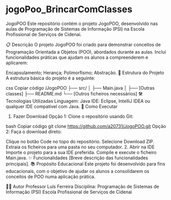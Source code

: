# jogoPoo_BrincarComClasses
 
JogoPOO
Este repositório contém o projeto JogoPOO, desenvolvido nas aulas de Programação de Sistemas de Informação (PSI) na Escola Profissional de Serviços de Cidenai.

📋 Descrição
O projeto JogoPOO foi criado para demonstrar conceitos de Programação Orientada a Objetos (POO), abordados durante as aulas. Inclui funcionalidades práticas que ajudam os alunos a compreenderem e aplicarem:

Encapsulamento;
Herança;
Polimorfismo;
Abstração.
📂 Estrutura do Projeto
A estrutura básica do projeto é a seguinte:

css
Copiar código
/JogoPOO
├── src/
│   ├── Main.java
│   ├── [Outras classes]
├── README.md
└── [Outros ficheiros necessários]
🛠️ Tecnologias Utilizadas
Linguagem: Java
IDE: Eclipse, IntelliJ IDEA ou qualquer IDE compatível com Java.
🚀 Como Executar
1. Fazer Download
Opção 1: Clone o repositório usando Git:

bash
Copiar código
git clone https://github.com/a20731/JogoPOO.git
Opção 2: Faça o download direto:

Clique no botão Code no topo do repositório.
Selecione Download ZIP.
Extraia os ficheiros para uma pasta no seu computador.
2. Abrir na IDE
Importe o projeto para a sua IDE preferida.
Compile e execute o ficheiro Main.java.
✨ Funcionalidades
[Breve descrição das funcionalidades principais].
📚 Propósito Educacional
Este projeto foi desenvolvido para fins educacionais, com o objetivo de ajudar os alunos a consolidarem os conceitos de POO numa aplicação prática.

👨‍🏫 Autor
Professor Luís Ferreira
Disciplina: Programação de Sistemas de Informação (PSI)
Escola Profissional de Serviços de Cidenai


